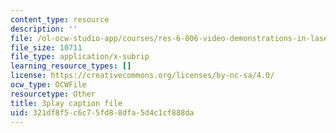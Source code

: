 ```yaml
---
content_type: resource
description: ''
file: /ol-ocw-studio-app/courses/res-6-006-video-demonstrations-in-lasers-and-optics-spring-2008/321df8f5c6c75fd88dfa5d4c1cf888da_Iqp7NxnwaGY.vtt
file_size: 10711
file_type: application/x-subrip
learning_resource_types: []
license: https://creativecommons.org/licenses/by-nc-sa/4.0/
ocw_type: OCWFile
resourcetype: Other
title: 3play caption file
uid: 321df8f5-c6c7-5fd8-8dfa-5d4c1cf888da
---
```

